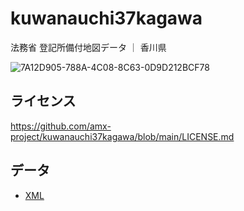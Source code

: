 # kuwanauchi37kagawa
法務省 登記所備付地図データ ｜ 香川県

![7A12D905-788A-4C08-8C63-0D9D212BCF78](https://user-images.githubusercontent.com/416977/214225195-ce28d8b0-02d3-4db9-8400-170a74718302.png)

## ライセンス
https://github.com/amx-project/kuwanauchi37kagawa/blob/main/LICENSE.md

## データ
* [XML](https://github.com/amx-project/kuwanauchi37kagawa/tree/main/xml)
